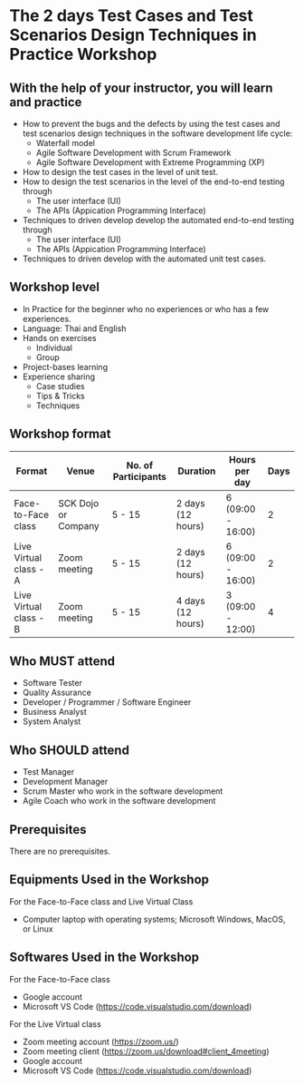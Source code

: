 # The 2 days Test Cases and Test Scenarios Design Techniques in Practice Workshop

## With the help of your instructor, you will learn and practice
* How to prevent the bugs and the defects by using the test cases and test scenarios design techniques in the software development life cycle:
   * Waterfall model
   * Agile Software Development with Scrum Framework
   * Agile Software Development with Extreme Programming (XP)
* How to design the test cases in the level of unit test.
* How to design the test scenarios in the level of the end-to-end testing through 
  * The user interface (UI)
  * The APIs (Appication Programming Interface)
* Techniques to driven develop develop the automated end-to-end testing through 
    * The user interface (UI)
  * The APIs (Appication Programming Interface)
* Techniques to driven develop with the automated unit test cases.

## Workshop level
* In Practice for the beginner who no experiences or who has a few experiences.
* Language: Thai and English
* Hands on exercises
  * Individual
  * Group
* Project-bases learning
* Experience sharing
  * Case studies
  * Tips & Tricks
  * Techniques

## Workshop format
Format | Venue | No. of Participants | Duration | Hours per day | Days |
----- | ----- | ----- | ----- | ----- | ----- |
Face-to-Face class | SCK Dojo or Company | 5 - 15 |2 days (12 hours) | 6 (09:00 - 16:00) | 2 |
Live Virtual class - A | Zoom meeting | 5 - 15 |2 days (12 hours) | 6 (09:00 - 16:00) | 2 |
Live Virtual class - B | Zoom meeting | 5 - 15 |4 days (12 hours) | 3 (09:00 - 12:00) | 4 |

## Who MUST attend
* Software Tester
* Quality Assurance
* Developer / Programmer / Software Engineer
* Business Analyst
* System Analyst

## Who SHOULD attend
* Test Manager
* Development Manager
* Scrum Master who work in the software development
* Agile Coach who work in the software development

## Prerequisites
There are no prerequisites.

## Equipments Used in the Workshop
For the Face-to-Face class and Live Virtual Class
* Computer laptop with operating systems; Microsoft Windows, MacOS, or Linux

## Softwares Used in the Workshop
For the Face-to-Face class
* Google account
* Microsoft VS Code (https://code.visualstudio.com/download)

For the Live Virtual class
* Zoom meeting account (https://zoom.us/)
* Zoom meeting client (https://zoom.us/download#client_4meeting)
* Google account
* Microsoft VS Code (https://code.visualstudio.com/download)

